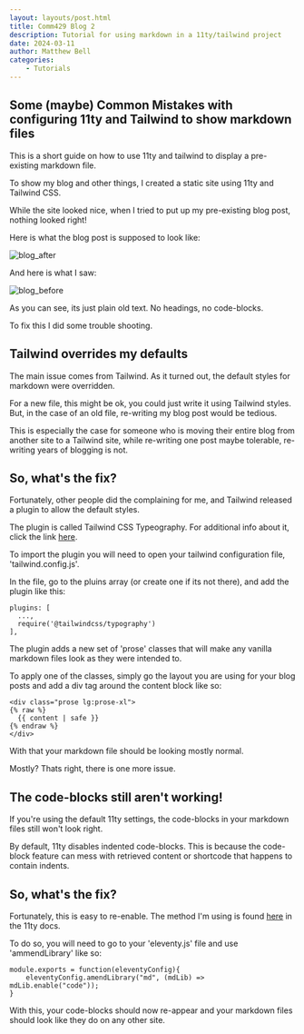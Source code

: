 ```yaml
---
layout: layouts/post.html
title: Comm429 Blog 2
description: Tutorial for using markdown in a 11ty/tailwind project
date: 2024-03-11
author: Matthew Bell
categories:
    - Tutorials
---
```


## Some (maybe) Common Mistakes with configuring 11ty and Tailwind to show markdown files

This is a short guide on how to use 11ty and tailwind to display a pre-existing markdown file.

To show my blog and other things, I created a static site using 11ty and Tailwind CSS.

While the site looked nice, when I tried to put up my pre-existing blog post, nothing looked right!

Here is what the blog post is supposed to look like:

![blog_after](../../../assets/blog_after.png)

And here is what I saw:

![blog_before](../../../assets/blog_before.png)

As you can see, its just plain old text. No headings, no code-blocks.

To fix this I did some trouble shooting.

## Tailwind overrides my defaults

The main issue comes from Tailwind. As it turned out, the default styles for markdown were overridden.

For a new file, this might be ok, you could just write it using Tailwind styles. But, in the case of an old file, re-writing my blog post would be tedious.

This is especially the case for someone who is moving their entire blog from another site to a Tailwind site, while re-writing one post maybe tolerable, re-writing years of blogging is not.

## So, what's the fix?

Fortunately, other people did the complaining for me, and Tailwind released a plugin to allow the default styles.

The plugin is called Tailwind CSS Typeography. For additional info about it, click the link [here](https://tailwindcss.com/blog/tailwindcss-typography).

To import the plugin you will need to open your tailwind configuration file, 'tailwind.config.js'.

In the file, go to the pluins array (or create one if its not there), and add the plugin like this:

    plugins: [
      ...,
      require('@tailwindcss/typography')
    ],

The plugin adds a new set of 'prose' classes that will make any vanilla markdown files look as they were intended to.

To apply one of the classes, simply go the layout you are using for your blog posts and add a div tag around the content block like so:

    <div class="prose lg:prose-xl">
    {% raw %}
      {{ content | safe }}
    {% endraw %}
    </div>

With that your markdown file should be looking mostly normal.

Mostly? Thats right, there is one more issue.

## The code-blocks still aren't working!

If you're using the default 11ty settings, the code-blocks in your markdown files still won't look right.

By default, 11ty disables indented code-blocks. This is because the code-block feature can mess with retrieved content or shortcode that happens to contain indents.

## So, what's the fix?

Fortunately, this is easy to re-enable. The method I'm using is found [here](https://www.11ty.dev/docs/languages/markdown/) in the 11ty docs.

To do so, you will need to go to your 'eleventy.js' file and use 'ammendLibrary' like so:

    module.exports = function(eleventyConfig){
        eleventyConfig.amendLibrary("md", (mdLib) => mdLib.enable("code"));
    }

With this, your code-blocks should now re-appear and your markdown files should look like they do on any other site.